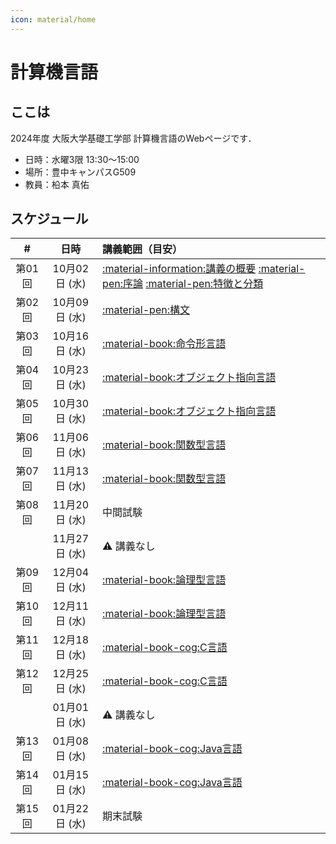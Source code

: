 ```yaml
---
icon: material/home
---
```

<!--
hi-lock: (("^!!!.*" (0 "hi-red-b" t)))
hi-lock: (("^\\?\\?\\?.*" (0 "hi-red-b" t)))
hi-lock: end
-->

# 計算機言語

## ここは
2024年度 大阪大学基礎工学部 計算機言語のWebページです．

- 日時：水曜3限 13:30～15:00
- 場所：豊中キャンパスG509
- 教員：柗本 真佑

## スケジュール

| #      | 日時          | 講義範囲（目安）                                                                                                            |
|:------:|:-------------:|:----------------------------------------------------------------------------------------------------------------------------|
| 第01回 | 10月02日 (水) | [:material-information:講義の概要](about.md) [:material-pen:序論](pre-intro.md) [:material-pen:特徴と分類](pre-features.md) |
| 第02回 | 10月09日 (水) | [:material-pen:構文](pre-syntax.md)                                                                                         |
| 第03回 | 10月16日 (水) | [:material-book:命令形言語](paradigm-imperative.md)                                                                         |
| 第04回 | 10月23日 (水) | [:material-book:オブジェクト指向言語](paradigm-oo.md)                                                                       |
| 第05回 | 10月30日 (水) | [:material-book:オブジェクト指向言語](paradigm-oo.md)                                                                       |
| 第06回 | 11月06日 (水) | [:material-book:関数型言語](paradigm-functional.md)                                                                         |
| 第07回 | 11月13日 (水) | [:material-book:関数型言語](paradigm-functional.md)                                                                         |
| 第08回 | 11月20日 (水) | 中間試験                                                                                                                    |
|        | 11月27日 (水) | :warning: 講義なし                                                                                                          |
| 第09回 | 12月04日 (水) | [:material-book:論理型言語](paradigm-logic.md)                                                                              |
| 第10回 | 12月11日 (水) | [:material-book:論理型言語](paradigm-logic.md)                                                                              |
| 第11回 | 12月18日 (水) | [:material-book-cog:C言語](language-c.md)                                                                                   |
| 第12回 | 12月25日 (水) | [:material-book-cog:C言語](language-c.md)                                                                                   |
|        | 01月01日 (水) | :warning: 講義なし                                                                                                          |
| 第13回 | 01月08日 (水) | [:material-book-cog:Java言語](language-java.md)                                                                             |
| 第14回 | 01月15日 (水) | [:material-book-cog:Java言語](language-java.md)                                                                             |
| 第15回 | 01月22日 (水) | 期末試験                                                                                                                    |


